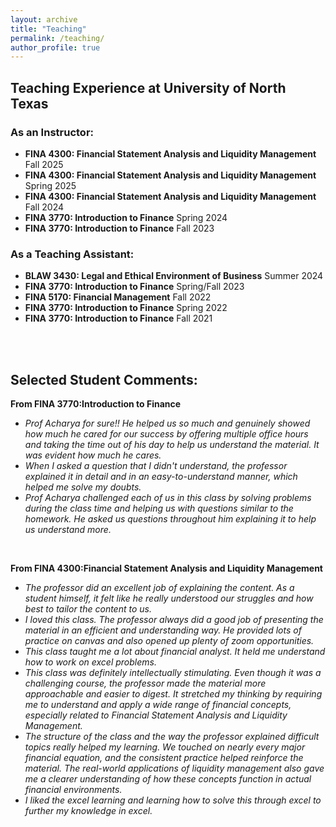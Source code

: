 ```yaml
---
layout: archive
title: "Teaching"
permalink: /teaching/
author_profile: true
---
```


## Teaching Experience at University of North Texas

### As an Instructor:

- **FINA 4300: Financial Statement Analysis and Liquidity Management** Fall 2025
- **FINA 4300: Financial Statement Analysis and Liquidity Management** Spring 2025
- **FINA 4300: Financial Statement Analysis and Liquidity Management** Fall 2024
- **FINA 3770: Introduction to Finance** Spring 2024
- **FINA 3770: Introduction to Finance** Fall 2023

### As a Teaching Assistant:

- **BLAW 3430: Legal and Ethical Environment of Business** Summer 2024
- **FINA 3770: Introduction to Finance** Spring/Fall 2023
- **FINA 5170: Financial Management** Fall 2022
- **FINA 3770: Introduction to Finance** Spring 2022
- **FINA 3770: Introduction to Finance** Fall 2021

<br>
<br>

## **Selected Student Comments:**

**From FINA 3770:Introduction to Finance**

- *Prof Acharya for sure!! He helped us so much and genuinely showed how much he cared for our success by offering multiple office hours and taking the time out of his day to help us understand the material. It was evident how much he cares.*
- *When I asked a question that I didn't understand, the professor explained it in detail and in an easy-to-understand manner, which helped me solve my doubts.*
- *Prof Acharya challenged each of us in this class by solving problems during the class time and helping us with questions similar to the homework. He asked us questions throughout him explaining it to help us understand more.*
  
<br>


**From FINA 4300:Financial Statement Analysis and Liquidity Management**

- *The professor did an excellent job of explaining the content. As a student himself, it felt like he really understood our struggles and how best to tailor the content to us.*
- *I loved this class. The professor always did a good job of presenting the material in an efficient and understanding way. He provided lots of practice on canvas and also opened up plenty of zoom opportunities.*
- *This class taught me a lot about financial analyst. It held me understand how to work on excel problems.*
- *This class was definitely intellectually stimulating. Even though it was a challenging course, the professor made the material more approachable and easier to digest. It stretched my thinking by requiring me to understand and apply a wide range of financial concepts, especially related to Financial Statement Analysis and Liquidity Management.*
- *The structure of the class and the way the professor explained difficult topics really helped my learning. We touched on nearly every major financial equation, and the consistent practice helped reinforce the material. The real-world applications of liquidity management also gave me a clearer understanding of how these concepts function in actual financial environments.*
- *I liked the excel learning and learning how to solve this through excel to further my knowledge in excel.*
